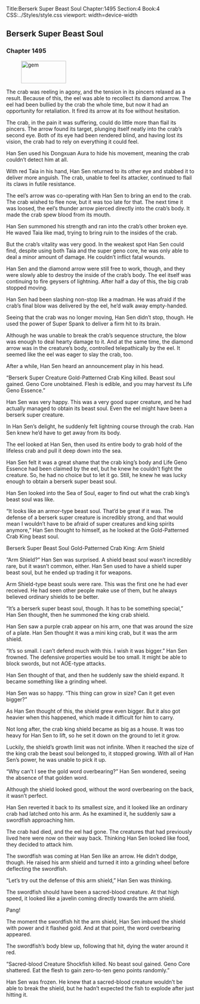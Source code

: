 Title:Berserk Super Beast Soul 
Chapter:1495 
Section:4 
Book:4 
CSS:../Styles/style.css 
viewport: width=device-width
  
## Berserk Super Beast Soul
### Chapter 1495 
<figure>
	<img src="../Images/gem.gif" alt="gem" id="gem" width="120" height="60" />
</figure>
  

  
  The crab was reeling in agony, and the tension in its pincers relaxed as a result. Because of this, the eel was able to recollect its diamond arrow. The eel had been bullied by the crab the whole time, but now it had an opportunity for retaliation. It fired its arrow at its foe without hesitation.

The crab, in the pain it was suffering, could do little more than flail its pincers. The arrow found its target, plunging itself neatly into the crab’s second eye. Both of its eye had been rendered blind, and having lost its vision, the crab had to rely on everything it could feel.

Han Sen used his Dongxuan Aura to hide his movement, meaning the crab couldn’t detect him at all.

With red Taia in his hand, Han Sen returned to its other eye and stabbed it to deliver more anguish. The crab, unable to feel its attacker, continued to flail its claws in futile resistance.

The eel’s arrow was co-operating with Han Sen to bring an end to the crab. The crab wished to flee now, but it was too late for that. The next time it was loosed, the eel’s thunder arrow pierced directly into the crab’s body. It made the crab spew blood from its mouth.

Han Sen summoned his strength and ran into the crab’s other broken eye. He waved Taia like mad, trying to bring ruin to the insides of the crab.

But the crab’s vitality was very good. In the weakest spot Han Sen could find, despite using both Taia and the super geno core, he was only able to deal a minor amount of damage. He couldn’t inflict fatal wounds.

Han Sen and the diamond arrow were still free to work, though, and they were slowly able to destroy the inside of the crab’s body. The eel itself was continuing to fire geysers of lightning. After half a day of this, the big crab stopped moving.

Han Sen had been slashing non-stop like a madman. He was afraid if the crab’s final blow was delivered by the eel, he’d walk away empty-handed.

Seeing that the crab was no longer moving, Han Sen didn’t stop, though. He used the power of Super Spank to deliver a firm hit to its brain.

Although he was unable to break the crab’s sequence structure, the blow was enough to deal hearty damage to it. And at the same time, the diamond arrow was in the creature’s body, controlled telepathically by the eel. It seemed like the eel was eager to slay the crab, too.

After a while, Han Sen heard an announcement play in his head.

“Berserk Super Creature Gold-Patterned Crab King killed. Beast soul gained. Geno Core unobtained. Flesh is edible, and you may harvest its Life Geno Essence.”

Han Sen was very happy. This was a very good super creature, and he had actually managed to obtain its beast soul. Even the eel might have been a berserk super creature.

In Han Sen’s delight, he suddenly felt lightning course through the crab. Han Sen knew he’d have to get away from its body.

The eel looked at Han Sen, then used its entire body to grab hold of the lifeless crab and pull it deep down into the sea.

Han Sen felt it was a great shame that the crab king’s body and Life Geno Essence had been claimed by the eel, but he knew he couldn’t fight the creature. So, he had no choice but to let it go. Still, he knew he was lucky enough to obtain a berserk super beast soul.

Han Sen looked into the Sea of Soul, eager to find out what the crab king’s beast soul was like.

“It looks like an armor-type beast soul. That’d be great if it was. The defense of a berserk super creature is incredibly strong, and that would mean I wouldn’t have to be afraid of super creatures and king spirits anymore,” Han Sen thought to himself, as he looked at the Gold-Patterned Crab King beast soul.

Berserk Super Beast Soul Gold-Patterned Crab King: Arm Shield

“Arm Shield?” Han Sen was surprised. A shield beast soul wasn’t incredibly rare, but it wasn’t common, either. Han Sen used to have a shield super beast soul, but he ended up trading it for weapons.

Arm Shield-type beast souls were rare. This was the first one he had ever received. He had seen other people make use of them, but he always believed ordinary shields to be better.

“It’s a berserk super beast soul, though. It has to be something special,” Han Sen thought, then he summoned the king crab shield.

Han Sen saw a purple crab appear on his arm, one that was around the size of a plate. Han Sen thought it was a mini king crab, but it was the arm shield.

“It’s so small. I can’t defend much with this. I wish it was bigger.” Han Sen frowned. The defensive properties would be too small. It might be able to block swords, but not AOE-type attacks.

Han Sen thought of that, and then he suddenly saw the shield expand. It became something like a grinding wheel.

Han Sen was so happy. “This thing can grow in size? Can it get even bigger?”

As Han Sen thought of this, the shield grew even bigger. But it also got heavier when this happened, which made it difficult for him to carry.

Not long after, the crab king shield became as big as a house. It was too heavy for Han Sen to lift, so he set it down on the ground to let it grow.

Luckily, the shield’s growth limit was not infinite. When it reached the size of the king crab the beast soul belonged to, it stopped growing. With all of Han Sen’s power, he was unable to pick it up.

“Why can’t I see the gold word overbearing?” Han Sen wondered, seeing the absence of that golden word.

Although the shield looked good, without the word overbearing on the back, it wasn’t perfect.

Han Sen reverted it back to its smallest size, and it looked like an ordinary crab had latched onto his arm. As he examined it, he suddenly saw a swordfish approaching him.

The crab had died, and the eel had gone. The creatures that had previously lived here were now on their way back. Thinking Han Sen looked like food, they decided to attack him.

The swordfish was coming at Han Sen like an arrow. He didn’t dodge, though. He raised his arm shield and turned it into a grinding wheel before deflecting the swordfish.

“Let’s try out the defense of this arm shield,” Han Sen was thinking.

The swordfish should have been a sacred-blood creature. At that high speed, it looked like a javelin coming directly towards the arm shield.

Pang!

The moment the swordfish hit the arm shield, Han Sen imbued the shield with power and it flashed gold. And at that point, the word overbearing appeared.

The swordfish’s body blew up, following that hit, dying the water around it red.

“Sacred-blood Creature Shockfish killed. No beast soul gained. Geno Core shattered. Eat the flesh to gain zero-to-ten geno points randomly.”

Han Sen was frozen. He knew that a sacred-blood creature wouldn’t be able to break the shield, but he hadn’t expected the fish to explode after just hitting it.
